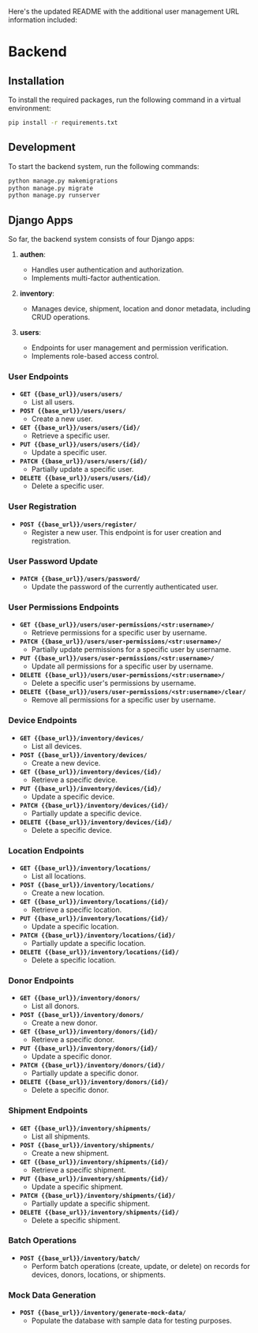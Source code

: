 Here's the updated README with the additional user management URL information included:

# Backend

## Installation

To install the required packages, run the following command in a virtual environment:

```bash
pip install -r requirements.txt
```

## Development

To start the backend system, run the following commands:

```bash
python manage.py makemigrations
python manage.py migrate
python manage.py runserver
```

## Django Apps

So far, the backend system consists of four Django apps:

1. **authen**:
    - Handles user authentication and authorization.
    - Implements multi-factor authentication.

2. **inventory**:
    - Manages device, shipment, location and donor metadata, including CRUD operations.

3. **users**:
    - Endpoints for user management and permission verification.
    - Implements role-based access control.

### User Endpoints

- **`GET {{base_url}}/users/users/`**
  - List all users.
- **`POST {{base_url}}/users/users/`**
  - Create a new user.
- **`GET {{base_url}}/users/users/{id}/`**
  - Retrieve a specific user.
- **`PUT {{base_url}}/users/users/{id}/`**
  - Update a specific user.
- **`PATCH {{base_url}}/users/users/{id}/`**
  - Partially update a specific user.
- **`DELETE {{base_url}}/users/users/{id}/`**
  - Delete a specific user.

### User Registration

- **`POST {{base_url}}/users/register/`**
  - Register a new user. This endpoint is for user creation and registration.

### User Password Update

- **`PATCH {{base_url}}/users/password/`**
  - Update the password of the currently authenticated user.

### User Permissions Endpoints

- **`GET {{base_url}}/users/user-permissions/<str:username>/`**
  - Retrieve permissions for a specific user by username.
- **`PATCH {{base_url}}/users/user-permissions/<str:username>/`**
  - Partially update permissions for a specific user by username.
- **`PUT {{base_url}}/users/user-permissions/<str:username>/`**
  - Update all permissions for a specific user by username.
- **`DELETE {{base_url}}/users/user-permissions/<str:username>/`**
  - Delete a specific user's permissions by username.
- **`DELETE {{base_url}}/users/user-permissions/<str:username>/clear/`**
  - Remove all permissions for a specific user by username.

### Device Endpoints

- **`GET {{base_url}}/inventory/devices/`**
  - List all devices.
- **`POST {{base_url}}/inventory/devices/`**
  - Create a new device.
- **`GET {{base_url}}/inventory/devices/{id}/`**
  - Retrieve a specific device.
- **`PUT {{base_url}}/inventory/devices/{id}/`**
  - Update a specific device.
- **`PATCH {{base_url}}/inventory/devices/{id}/`**
  - Partially update a specific device.
- **`DELETE {{base_url}}/inventory/devices/{id}/`**
  - Delete a specific device.

### Location Endpoints

- **`GET {{base_url}}/inventory/locations/`**
  - List all locations.
- **`POST {{base_url}}/inventory/locations/`**
  - Create a new location.
- **`GET {{base_url}}/inventory/locations/{id}/`**
  - Retrieve a specific location.
- **`PUT {{base_url}}/inventory/locations/{id}/`**
  - Update a specific location.
- **`PATCH {{base_url}}/inventory/locations/{id}/`**
  - Partially update a specific location.
- **`DELETE {{base_url}}/inventory/locations/{id}/`**
  - Delete a specific location.

### Donor Endpoints

- **`GET {{base_url}}/inventory/donors/`**
  - List all donors.
- **`POST {{base_url}}/inventory/donors/`**
  - Create a new donor.
- **`GET {{base_url}}/inventory/donors/{id}/`**
  - Retrieve a specific donor.
- **`PUT {{base_url}}/inventory/donors/{id}/`**
  - Update a specific donor.
- **`PATCH {{base_url}}/inventory/donors/{id}/`**
  - Partially update a specific donor.
- **`DELETE {{base_url}}/inventory/donors/{id}/`**
  - Delete a specific donor.

### Shipment Endpoints

- **`GET {{base_url}}/inventory/shipments/`**
  - List all shipments.
- **`POST {{base_url}}/inventory/shipments/`**
  - Create a new shipment.
- **`GET {{base_url}}/inventory/shipments/{id}/`**
  - Retrieve a specific shipment.
- **`PUT {{base_url}}/inventory/shipments/{id}/`**
  - Update a specific shipment.
- **`PATCH {{base_url}}/inventory/shipments/{id}/`**
  - Partially update a specific shipment.
- **`DELETE {{base_url}}/inventory/shipments/{id}/`**
  - Delete a specific shipment.

### Batch Operations

- **`POST {{base_url}}/inventory/batch/`**
  - Perform batch operations (create, update, or delete) on records for devices, donors, locations, or shipments.

### Mock Data Generation

- **`POST {{base_url}}/inventory/generate-mock-data/`**
  - Populate the database with sample data for testing purposes.
